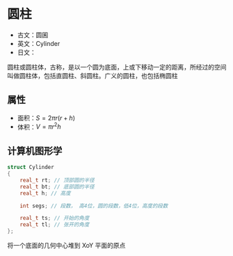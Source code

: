 # 圆柱

- 古文：圆囷
- 英文：Cylinder
- 日文：

圆柱或圆柱体，古称，是以一个圆为底面，上或下移动一定的距离，所经过的空间叫做圆柱体，包括直圆柱、斜圆柱。广义的圆柱，也包括椭圆柱

## 属性

- 面积：$S = 2 \pi r(r + h)$
- 体积：$V = \pi r^{2} h$

## 计算机图形学

```cpp
struct Cylinder
{
    real_t rt; // 顶部圆的半径
    real_t bt; // 底部圆的半径
    real_t h; // 高度

    int segs; // 段数， 高4位，圆的段数，低4位，高度的段数

    real_t ts; // 开始的角度
    real_t tl; // 张开的角度
};
```

将一个底面的几何中心堆到 XoY 平面的原点

```cpp



```

